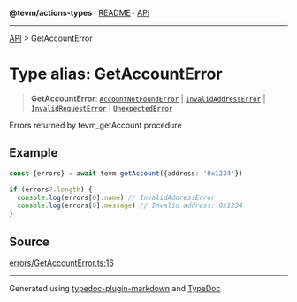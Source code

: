 **@tevm/actions-types** ∙ [README](../README.md) ∙ [API](../API.md)

***

[API](../API.md) > GetAccountError

# Type alias: GetAccountError

> **GetAccountError**: [`AccountNotFoundError`](AccountNotFoundError.md) \| [`InvalidAddressError`](InvalidAddressError.md) \| [`InvalidRequestError`](InvalidRequestError.md) \| [`UnexpectedError`](UnexpectedError.md)

Errors returned by tevm_getAccount procedure

## Example

```ts
const {errors} = await tevm.getAccount({address: '0x1234'})

if (errors?.length) {
  console.log(errors[0].name) // InvalidAddressError
  console.log(errors[0].message) // Invalid address: 0x1234
}
```

## Source

[errors/GetAccountError.ts:16](https://github.com/evmts/tevm-monorepo/blob/main/packages/actions-types/src/errors/GetAccountError.ts#L16)

***
Generated using [typedoc-plugin-markdown](https://www.npmjs.com/package/typedoc-plugin-markdown) and [TypeDoc](https://typedoc.org/)

